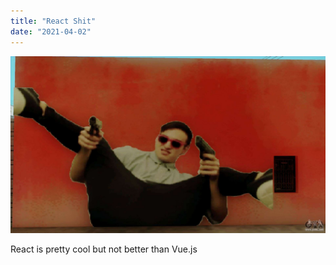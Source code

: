 ```yaml
---
title: "React Shit"
date: "2021-04-02"
---
```


![frank](./frank.jpg)

React is pretty cool but not better than Vue.js
